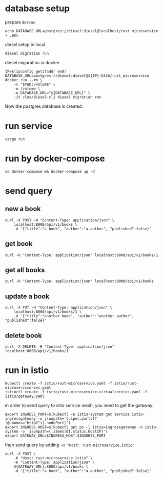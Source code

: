 # database setup
prepare `dotenv`

    echo DATABASE_URL=postgres://diesel:diesel@localhost/rust_microservice > .env

diesel setup in local

    diesel migration run

diesel migaration in docker

    IP=$(ipconfig getifaddr en0)
    DATABASE_URL=postgres://diesel:diesel@${IP}:5436/rust_microservice
    docker run --rm \
        -v "$PWD:/volume" \
        -w /volume \
        -e DATABASE_URL="${DATABASE_URL}" \
        -it clux/diesel-cli diesel migration run

Now the postgres database is created.

# run service

    cargo run

# run by docker-compose

    cd docker-compose && docker-compose up -d

# send query

## new a book

    curl -X POST -H "Content-Type: application/json" \
        localhost:8000/api/v1/books \
        -d '{"title":"a book", "author":"a author", "published":false}'

## get book

    curl -H "Content-Type: application/json" localhost:8000/api/v1/books/1

## get all books

    curl -H "Content-Type: application/json" localhost:8000/api/v1/books

## update a book

    curl -X PUT -H "Content-Type: application/json" \
        localhost:8000/api/v1/books/1 \
        -d '{"title":"another book", "author":"another author", "published":false}'

## delete book

    curl -X DELETE -H "Content-Type: application/json" localhost:8000/api/v1/books/1 

# run in istio

	kubectl create -f istio/rust-microservice.yaml -f istio/rust-microservice-svc.yaml
	istioctl create -f istio/rust-microservice-virtualservice.yaml -f istio/gateway.yaml

in order to send query to istio service mesh, you need to get the gateway.

	export INGRESS_PORT=$(kubectl -n istio-system get service istio-ingressgateway -o jsonpath='{.spec.ports[?(@.name=="http2")].nodePort}')
	export INGRESS_HOST=$(kubectl get po -l istio=ingressgateway -n istio-system -o 'jsonpath={.items[0].status.hostIP}')
	export GATEWAY_URL=$INGRESS_HOST:$INGRESS_PORT

then send query by adding `-H "Host: rust-microservice.istio"`

	curl -X POST \
		-H "Host: rust-microservice.istio" \
		-H "Content-Type: application/json" \
        ${GATEWAY_URL}:8000/api/v1/books \
        -d '{"title":"a book", "author":"a author", "published":false}'
